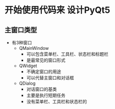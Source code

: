 

# 开始使用代码来 设计PyQt5
## 主窗口类型
 + 有3种窗口
   - QMainWindow
     - 可以包含菜单栏、工具栏、状态栏和标题栏
     - 是最常见的窗口形式
   - QWidget
     - 不确定窗口的用途
     - 可以代替主窗口和对话框
   - QDialog
     - 对话窗口的基类
     - 主要是执行短期任务
     - 没有菜单栏、工具栏和状态栏的
